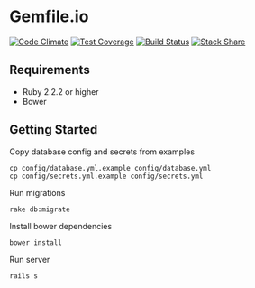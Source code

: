 # Gemfile.io

[![Code Climate](https://codeclimate.com/github/droptheplot/gemfileio/badges/gpa.svg)](https://codeclimate.com/github/droptheplot/gemfileio)
[![Test Coverage](https://codeclimate.com/github/droptheplot/gemfileio/badges/coverage.svg)](https://codeclimate.com/github/droptheplot/gemfileio/coverage)
[![Build Status](https://travis-ci.org/droptheplot/gemfileio.svg?branch=master)](https://travis-ci.org/droptheplot/gemfileio)
[![Stack Share](http://img.shields.io/badge/tech-stack-0690fa.svg?style=flat)](http://stackshare.io/droptheplot/gemfile-io)

## Requirements

* Ruby 2.2.2 or higher
* Bower

## Getting Started

Copy database config and secrets from examples

```shell
cp config/database.yml.example config/database.yml
cp config/secrets.yml.example config/secrets.yml
```

Run migrations

```shell
rake db:migrate
```

Install bower dependencies

```shell
bower install
```

Run server

```shell
rails s
```

